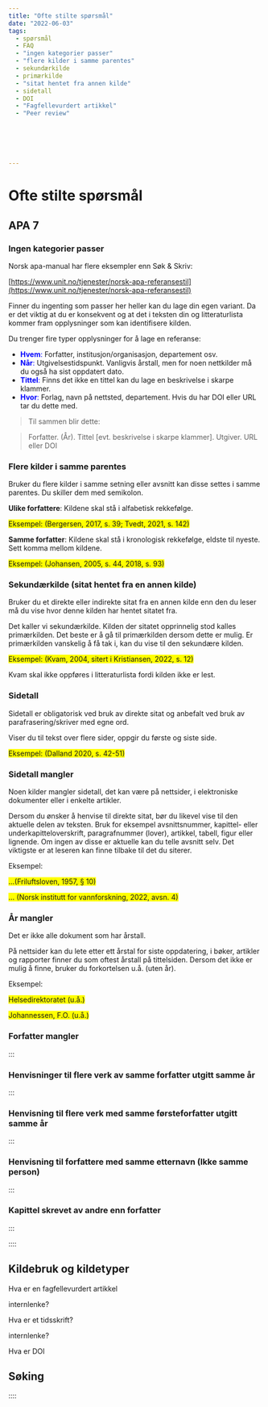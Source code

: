 ```yaml
---
title: "Ofte stilte spørsmål"
date: "2022-06-03"
tags:
  - spørsmål
  - FAQ
  - "ingen kategorier passer"
  - "flere kilder i samme parentes"
  - sekundærkilde
  - primærkilde
  - "sitat hentet fra annen kilde"
  - sidetall
  - DOI
  - "Fagfellevurdert artikkel"
  - "Peer review"






---
```


# Ofte stilte spørsmål 



 ## APA 7

### Ingen kategorier passer

 Norsk apa-manual har flere eksempler enn Søk & Skriv:

 [https://www.unit.no/tjenester/norsk-apa-referansestil](https://www.unit.no/tjenester/norsk-apa-referansestil)



Finner du ingenting som passer her heller kan du lage din egen variant. Da er det viktig at du er konsekvent og at det i teksten din og litteraturlista kommer fram opplysninger som kan identifisere kilden.


Du trenger fire typer opplysninger for å lage en referanse:
+	<span style="color:blue">**Hvem**:</span> Forfatter, institusjon/organisasjon, departement osv. 
+	<span style="color:blue">**Når**:</span> Utgivelsestidspunkt. Vanligvis årstall, men for noen nettkilder må du også ha sist oppdatert dato.
+	<span style="color:blue">**Tittel**:</span> Finns det ikke en tittel kan du lage en beskrivelse i skarpe klammer.
+	<span style="color:blue">**Hvor**:</span> Forlag, navn på nettsted, departement. Hvis du har DOI eller URL tar du dette med. 



> Til sammen blir dette:

> Forfatter. (År). Tittel [evt. beskrivelse i skarpe klammer]. Utgiver. URL eller DOI



### Flere kilder i samme parentes

Bruker du flere kilder i samme setning eller avsnitt kan disse settes i samme parentes. Du skiller dem med semikolon.

**Ulike forfattere**:
Kildene skal stå i alfabetisk rekkefølge.

<span style="background-color:yellow">Eksempel: (Bergersen, 2017, s. 39; Tvedt, 2021, s. 142)</span>

**Samme forfatter**:
Kildene skal stå i kronologisk rekkefølge, eldste til nyeste. Sett komma mellom kildene.

<span style="background-color:yellow">Eksempel: (Johansen, 2005, s. 44, 2018, s. 93)</span>



 

### Sekundærkilde (sitat hentet fra en annen kilde)

Bruker du et direkte eller indirekte sitat fra en annen kilde enn den du leser må du vise hvor denne kilden har hentet sitatet fra. 

Det kaller vi sekundærkilde. Kilden der sitatet opprinnelig stod kalles primærkilden. Det beste er å gå til primærkilden dersom dette er mulig. Er primærkilden vanskelig å få tak i, kan du vise til den sekundære kilden.

<span style="background-color:yellow">Eksempel: (Kvam, 2004, sitert i Kristiansen, 2022, s. 12)</span>

Kvam skal ikke oppføres i litteraturlista fordi kilden ikke er lest.
  


### Sidetall

Sidetall er obligatorisk ved bruk av direkte sitat og anbefalt ved bruk av parafrasering/skriver med egne ord. 

Viser du til tekst over flere sider, oppgir du første og siste side.

<span style="background-color:yellow">Eksempel: (Dalland 2020, s. 42-51)</span>

  


### Sidetall mangler

Noen kilder mangler sidetall, det kan være på nettsider, i elektroniske dokumenter eller i enkelte artikler. 

Dersom du ønsker å henvise til direkte sitat, bør du likevel vise til den aktuelle delen av teksten. 
Bruk for eksempel avsnittsnummer, kapittel- eller underkapitteloverskrift, paragrafnummer (lover), artikkel, tabell, figur eller lignende. Om ingen av disse er aktuelle kan du telle avsnitt selv. Det viktigste er at leseren kan finne tilbake til det du siterer.

Eksempel:

<span style="background-color:yellow"> ...(Friluftsloven, 1957, § 10)</span>

<span style="background-color:yellow">... (Norsk institutt for vannforskning, 2022, avsn. 4)</span>



###  År mangler

Det er ikke alle dokument som har årstall. 

På nettsider kan du lete etter ett årstal for siste oppdatering, i bøker, artikler og rapporter finner du som oftest årstall på tittelsiden. Dersom det ikke er mulig å finne, bruker du forkortelsen u.å. (uten år). 


Eksempel:

<span style="background-color:yellow"> Helsedirektoratet (u.å.)</span>

<span style="background-color:yellow">Johannessen, F.O. (u.å.)</span> 




###  Forfatter mangler

:::

###  Henvisninger til flere verk av samme forfatter utgitt samme år 

:::

###  Henvisning til flere verk med samme førsteforfatter utgitt samme år 

:::

###  Henvisning til forfattere med samme etternavn (Ikke samme person)

:::

###  Kapittel skrevet av andre enn forfatter 

:::



::::


## Kildebruk og kildetyper

Hva er en fagfellevurdert artikkel

internlenke?


Hva er et tidsskrift?

internlenke?


Hva er DOI





## Søking





::::








